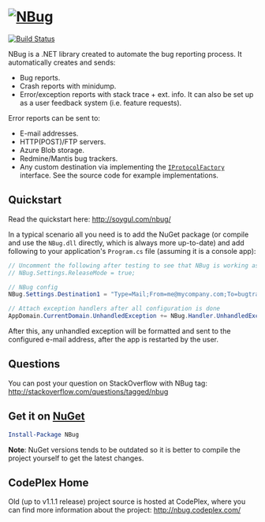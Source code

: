 # [![NBug](http://soygul.com/nbug/logo.png)](http://soygul.com/nbug/)

[![Build Status](https://travis-ci.org/soygul/NBug.svg)](https://travis-ci.org/soygul/NBug)

NBug is a .NET library created to automate the bug reporting process. It automatically creates and sends:

* Bug reports.
* Crash reports with minidump.
* Error/exception reports with stack trace + ext. info. It can also be set up as a user feedback system (i.e. feature requests).

Error reports can be sent to:

* E-mail addresses.
* HTTP(POST)/FTP servers.
* Azure Blob storage.
* Redmine/Mantis bug trackers.
* Any custom destination via implementing the [`IProtocolFactory`](NBug/Core/Submission/IProtocolFactory.cs) interface. See the source code for example implementations.

## Quickstart
Read the quickstart here: http://soygul.com/nbug/

In a typical scenario all you need is to add the NuGet package (or compile and use the `NBug.dll` directly, which is always more up-to-date) and add following to your application's `Program.cs` file (assuming it is a console app):

```csharp
// Uncomment the following after testing to see that NBug is working as configured
// NBug.Settings.ReleaseMode = true;

// NBug config
NBug.Settings.Destination1 = "Type=Mail;From=me@mycompany.com;To=bugtracker@mycompany.com;SmtpServer=smtp.mycompany.com;";

// Attach exception handlers after all configuration is done
AppDomain.CurrentDomain.UnhandledException += NBug.Handler.UnhandledException;
```

After this, any unhandled exception will be formatted and sent to the configured e-mail address, after the app is restarted by the user.

## Questions
You can post your question on StackOverflow with NBug tag: http://stackoverflow.com/questions/tagged/nbug

## Get it on [NuGet](https://www.nuget.org/packages/NBug/)

```powershell
Install-Package NBug
```

**Note**: NuGet versions tends to be outdated so it is better to compile the project yourself to get the latest changes.

## CodePlex Home
Old (up to v1.1.1 release) project source is hosted at CodePlex, where you can find more information about the project: http://nbug.codeplex.com/

